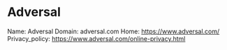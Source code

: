 
# Adversal

Name: Adversal
Domain: adversal.com
Home: https://www.adversal.com/
Privacy_policy: https://www.adversal.com/online-privacy.html

